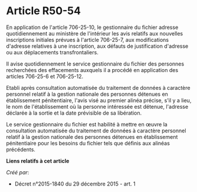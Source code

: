# Article R50-54

En application de l'article 706-25-10, le gestionnaire du fichier adresse quotidiennement au ministère de l'intérieur les
avis relatifs aux nouvelles inscriptions initiales prévues à l'article 706-25-7, aux modifications d'adresse relatives à une
inscription, aux défauts de justification d'adresse ou aux déplacements transfrontaliers. 

Il avise quotidiennement le service gestionnaire du fichier des personnes recherchées des effacements auxquels il a procédé
en application des articles 706-25-6 et 706-25-12. 

Etabli après consultation automatisée du traitement de données à caractère personnel relatif à la gestion nationale des
personnes détenues en établissement pénitentiaire, l'avis visé au premier alinéa précise, s'il y a lieu, le nom de
l'établissement où la personne intéressée est détenue, l'adresse déclarée à la sortie et la date prévisible de sa
libération. 

Le service gestionnaire du fichier est habilité à mettre en œuvre la consultation automatisée du traitement de données à
caractère personnel relatif à la gestion nationale des personnes détenues en établissement pénitentiaire pour les besoins du
fichier tels que définis aux alinéas précédents.

**Liens relatifs à cet article**

_Créé par_:

  - Décret n°2015-1840 du 29 décembre 2015 - art. 1
